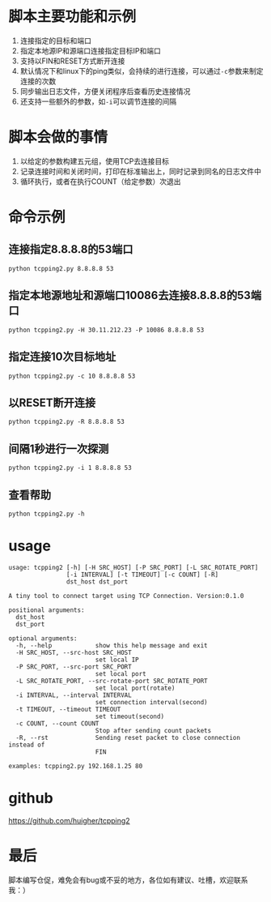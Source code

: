 # 脚本主要功能和示例
1. 连接指定的目标和端口
2. 指定本地源IP和源端口连接指定目标IP和端口
3. 支持以FIN和RESET方式断开连接
4. 默认情况下和linux下的ping类似，会持续的进行连接，可以通过`-c`参数来制定连接的次数
5. 同步输出日志文件，方便关闭程序后查看历史连接情况
6. 还支持一些额外的参数，如`-i`可以调节连接的间隔

# 脚本会做的事情
1. 以给定的参数构建五元组，使用TCP去连接目标
2. 记录连接时间和关闭时间，打印在标准输出上，同时记录到同名的日志文件中
3. 循环执行，或者在执行COUNT（给定参数）次退出

# 命令示例
## 连接指定8.8.8.8的53端口
`python tcpping2.py 8.8.8.8 53`

## 指定本地源地址和源端口10086去连接8.8.8.8的53端口
`python tcpping2.py -H 30.11.212.23 -P 10086 8.8.8.8 53`

## 指定连接10次目标地址
`python tcpping2.py -c 10 8.8.8.8 53`

## 以RESET断开连接
`python tcpping2.py -R 8.8.8.8 53`

## 间隔1秒进行一次探测
`python tcpping2.py -i 1 8.8.8.8 53`

## 查看帮助
`python tcpping2.py -h`

# usage

```
usage: tcpping2 [-h] [-H SRC_HOST] [-P SRC_PORT] [-L SRC_ROTATE_PORT]
                [-i INTERVAL] [-t TIMEOUT] [-c COUNT] [-R]
                dst_host dst_port

A tiny tool to connect target using TCP Connection. Version:0.1.0

positional arguments:
  dst_host
  dst_port

optional arguments:
  -h, --help            show this help message and exit
  -H SRC_HOST, --src-host SRC_HOST
                        set local IP
  -P SRC_PORT, --src-port SRC_PORT
                        set local port
  -L SRC_ROTATE_PORT, --src-rotate-port SRC_ROTATE_PORT
                        set local port(rotate)
  -i INTERVAL, --interval INTERVAL
                        set connection interval(second)
  -t TIMEOUT, --timeout TIMEOUT
                        set timeout(second)
  -c COUNT, --count COUNT
                        Stop after sending count packets
  -R, --rst             Sending reset packet to close connection instead of
                        FIN

examples: tcpping2.py 192.168.1.25 80
```

# github
https://github.com/huigher/tcpping2

# 最后
脚本编写仓促，难免会有bug或不妥的地方，各位如有建议、吐槽，欢迎联系我：）